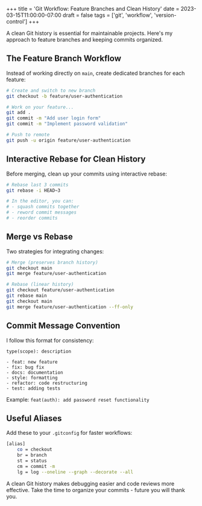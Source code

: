 +++
title = 'Git Workflow: Feature Branches and Clean History'
date = 2023-03-15T11:00:00-07:00
draft = false
tags = ['git', 'workflow', 'version-control']
+++

A clean Git history is essential for maintainable projects. Here's my approach to feature branches and keeping commits organized.

<!--more-->

## The Feature Branch Workflow

Instead of working directly on `main`, create dedicated branches for each feature:

```bash
# Create and switch to new branch
git checkout -b feature/user-authentication

# Work on your feature...
git add .
git commit -m "Add user login form"
git commit -m "Implement password validation"

# Push to remote
git push -u origin feature/user-authentication
```

## Interactive Rebase for Clean History

Before merging, clean up your commits using interactive rebase:

```bash
# Rebase last 3 commits
git rebase -i HEAD~3

# In the editor, you can:
# - squash commits together
# - reword commit messages
# - reorder commits
```

## Merge vs Rebase

Two strategies for integrating changes:

```bash
# Merge (preserves branch history)
git checkout main
git merge feature/user-authentication

# Rebase (linear history)
git checkout feature/user-authentication
git rebase main
git checkout main
git merge feature/user-authentication --ff-only
```

## Commit Message Convention

I follow this format for consistency:

```
type(scope): description

- feat: new feature
- fix: bug fix
- docs: documentation
- style: formatting
- refactor: code restructuring
- test: adding tests
```

Example: `feat(auth): add password reset functionality`

## Useful Aliases

Add these to your `.gitconfig` for faster workflows:

```bash
[alias]
    co = checkout
    br = branch
    st = status
    cm = commit -m
    lg = log --oneline --graph --decorate --all
```

A clean Git history makes debugging easier and code reviews more effective. Take the time to organize your commits - future you will thank you.